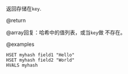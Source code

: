 返回存储在`key`.

@return

@array回复：哈希中的值列表，或当`key`做
不存在。

@examples

```cli
HSET myhash field1 "Hello"
HSET myhash field2 "World"
HVALS myhash
```
